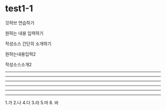 # test1-1

깃허브 연습하기

원하는 내용 입력하기

작성소스 간단히 소개하기

원하는내용입력2

작성소스소개2

---

---------

- - -

***

***********

* * *

1.가
2.나
4.다
3.라
5.마
8. 바
